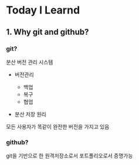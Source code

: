 # Today I Learnd

## 1. Why git and github?

### git?

분산 버전 관리 시스템

- 버전관리
    - 백업
    - 복구
    - 협업

- 분산 저장 원리

모든 사용자가 똑같이 완전한 버전을 가지고 있음

### github?

git을 기반으로 한 원격저장소로서 포트폴리오로서 증명가능 